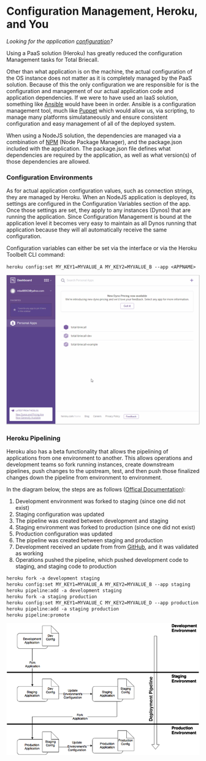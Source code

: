 # Configuration Management, Heroku, and You

_Looking for the application [configuration](/docs/Configuration.md)?_

Using a PaaS solution (Heroku) has greatly reduced the configuration Management tasks for Total Briecall.

Other than what application is on the machine, the actual configuration of the OS instance does not matter as it is completely managed by the PaaS solution.  Because of this the only configuration we are responsible for is the configuration and management of our actual application code and application dependencies. If we were to have used an IaaS solution, something like [Ansible](http://www.ansible.com) would have been in order. Ansible is a configuration management tool, much like [Puppet](http://www.puppetlabs.com) which would allow us, via scripting, to manage many platforms simulataneously and ensure consistent configuration and easy management of all of the deployed system.

When using a NodeJS solution, the dependencies are managed via a combination of [NPM](https://www.npmjs.com/) (Node Package Manager), and the package.json included with the application.  The package.json file defines what dependencies are required by the application, as well as what version(s) of those dependencies are allowed.

### Configuration Environments

As for actual application configuration values, such as connection strings, they are managed by Heroku.  When an NodeJS application is deployed, its settings are configured in the Configuration Variables section of the app. Once those settings are set, they apply to any instances (Dynos) that are running the application.  Since Configuration Management is bound at the application level it becomes very easy to maintain as all Dynos running that application because they will all automatically receive the same configuration.

Configuration variables can either be set via the interface or via the Heroku Toolbelt CLI command:

`heroku config:set MY_KEY1=MYVALUE_A MY_KEY2=MYVALUE_B --app <APPNAME>`

![UI](/docs/images/heroku-config.gif?raw=true)

### Heroku Pipelining

Heroku also has a beta functionality that allows the pipelining of applications from one environment to another.  This allows operations and development teams so fork running instances, create downstream pipelines, push changes to the upstream, test, and then push those finalized changes down the pipeline from environment to environment.

In the diagram below, the steps are as follows ([Offical Documentation](https://blog.heroku.com/archives/2013/7/10/heroku-pipelines-beta)):

1. Development environment was forked to staging (since one did not exist)
1. Staging configuration was updated
1. The pipeline was created between development and staging
1. Staging environment was forked to production (since one did not exist)
1. Production configuration was updated
1. The pipeline was created between staging and production
1. Development received an update from from [GitHub](/docs/Tools.md#github), and it was validated as working
1. Operations pushed the pipeline, which pushed development code to staging, and staging code to production

```
heroku fork -a development staging
heroku config:set MY_KEY1=MYVALUE_A MY_KEY2=MYVALUE_B --app staging 
heroku pipeline:add -a development staging
heroku fork -a staging production
heroku config:set MY_KEY1=MYVALUE_C MY_KEY2=MYVALUE_D --app production
heroku pipeline:add -a staging production
heroku pipeline:promote
```

![UI](/docs/images/Heroku%20Pipeline%20Diagram.png?raw=true)